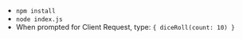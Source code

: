 - `npm install`
- `node index.js`
-  When prompted for Client Request, type: `{ diceRoll(count: 10) }`
